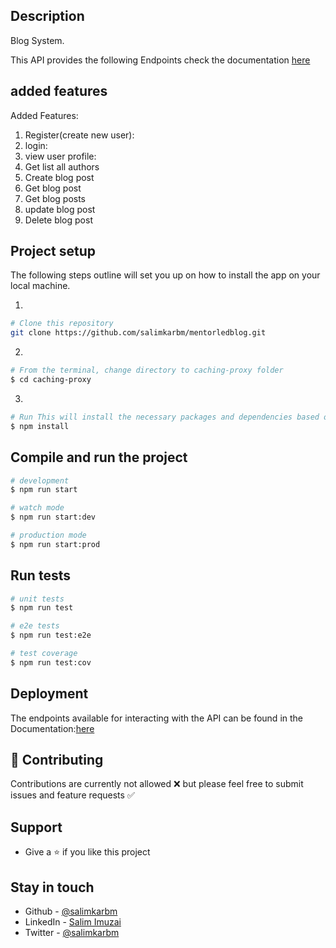 
## Description
Blog System.

This API provides the following Endpoints check the documentation [here](https://mentorledblog.onrender.com) 
## added features
Added Features:
1. Register(create new user):
2. login:
3. view user profile:
4. Get list all authors
5. Create blog post
6. Get blog post
7. Get blog posts
8. update blog post
9. Delete blog post

## Project setup
The following steps outline will set you up on how to install the app on your local machine.

1. 
```bash
# Clone this repository 
git clone https://github.com/salimkarbm/mentorledblog.git
```
2. 
```bash
# From the terminal, change directory to caching-proxy folder 
$ cd caching-proxy
```
3. 
```bash
# Run This will install the necessary packages and dependencies based on the supplied package.json.
$ npm install
```


## Compile and run the project

```bash
# development
$ npm run start

# watch mode
$ npm run start:dev

# production mode
$ npm run start:prod
```


## Run tests

```bash
# unit tests
$ npm run test

# e2e tests
$ npm run test:e2e

# test coverage
$ npm run test:cov
```

## Deployment
The endpoints available for interacting with the API can be found in the Documentation:[here](https://mentorledblog.onrender.com) 


## :handshake: Contributing
Contributions are currently not allowed ❌ but please feel free to submit issues and feature requests ✅

## Support

   - Give a :star: if you like this project

## Stay in touch

- Github - [@salimkarbm](https://github.com/salimkarbm)
- LinkedIn - [Salim Imuzai](https://www.linkedin.com/in/salim-karbm/)
- Twitter - [@salimkarbm](https://twitter.com/salimkarbm)



